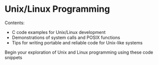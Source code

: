 # Unix/Linux Programming

Contents:
- C code examples for Unix/Linux development
- Demonstrations of system calls and POSIX functions
- Tips for writing portable and reliable code for Unix-like systems

Begin your exploration of Unix and Linux programming using these code snippets

